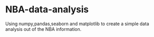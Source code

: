 # NBA-data-analysis
Using numpy,pandas,seaborn and matplotlib to create a simple data analysis out of the NBA information.
